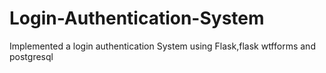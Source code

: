 # Login-Authentication-System
Implemented a login authentication System using Flask,flask wtfforms and postgresql

